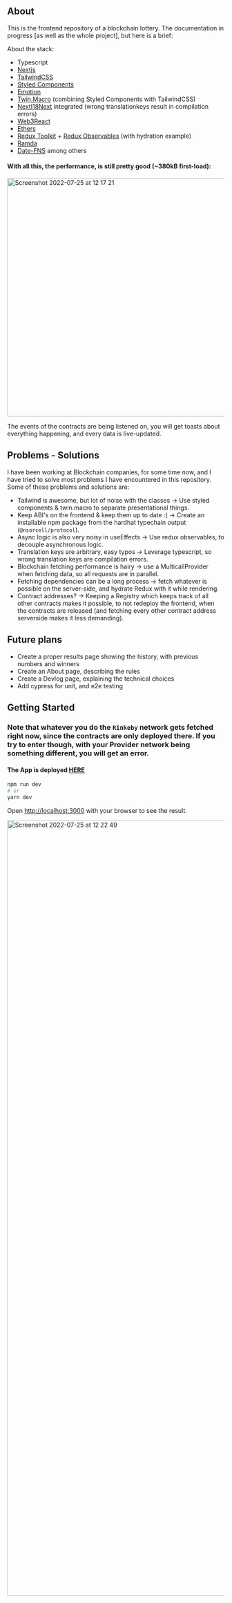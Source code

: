 ## About
This is the frontend repository of a blockchain lottery. The documentation in progress [as well as the whole project], but here is a brief:

About the stack:  
- Typescript  
- [Nextjs](https://nextjs.org/)
- [TailwindCSS](https://tailwindcss.com/)  
- [Styled Components](https://styled-components.com/)
- [Emotion](https://emotion.sh)  
- [Twin.Macro](https://github.com/ben-rogerson/twin.macro) (combining Styled Components with TailwindCSS)  
- [NextI18Next](https://github.com/i18next/next-i18next) integrated (wrong translationkeys result in compilation errors)  
- [Web3React](https://github.com/Uniswap/web3-react)  
- [Ethers](https://docs.ethers.io/v5/)  
- [Redux Toolkit](https://redux-toolkit.js.org/) + [Redux Observables](https://redux-observable.js.org/) (with hydration example)  
- [Ramda](https://ramdajs.com/)
- [Date-FNS](https://date-fns.org/)
among others

#### With all this, the performance, is still pretty good (~380kB first-load):
<img width="551" alt="Screenshot 2022-07-25 at 12 17 21" src="https://user-images.githubusercontent.com/7677603/180754393-2f40012b-bfc9-4db5-a98d-45f511c0b64b.png">


The events of the contracts are being listened on, you will get toasts about everything happening, and every data is live-updated.

## Problems - Solutions
I have been working at Blockchain companies, for some time now, and I have tried to solve most problems I have encountered in this repository.
Some of these problems and solutions are:
- Tailwind is awesome, but lot of noise with the classes -> Use styled components & twin.macro to separate presentational things.
- Keep ABI's on the frontend & keep them up to date :( -> Create an installable npm package from the hardhat typechain output (`@nsorcell/protocol`).
- Async logic is also very noisy in useEffects -> Use redux observables, to decouple asynchronous logic.
- Translation keys are arbitrary, easy typos -> Leverage typescript, so wrong translation keys are compilation errors.
- Blockchain fetching performance is hairy -> use a MulticallProvider when fetching data, so all requests are in parallel.
- Fetching dependencies can be a long process -> fetch whatever is possible on the server-side, and hydrate Redux with it while rendering.
- Contract addresses? -> Keeping a Registry which keeps track of all other contracts makes it possible, to not redeploy the frontend, when the contracts are released (and fetching every other contract address serverside makes it less demanding).

## Future plans
- Create a proper results page showing the history, with previous numbers and winners
- Create an About page, describing the rules
- Create a Devlog page, explaining the technical choices
- Add cypress for unit, and e2e testing
## Getting Started

### Note that whatever you do the `Rinkeby` network gets fetched right now, since the contracts are only deployed there. If you try to enter though, with your Provider network being something different, you will get an error.

#### The App is deployed [HERE](https://lottery.nsorcell.com)

```bash
npm run dev
# or
yarn dev
```

Open [http://localhost:3000](http://localhost:3000) with your browser to see the result.


<img width="1792" alt="Screenshot 2022-07-25 at 12 22 49" src="https://user-images.githubusercontent.com/7677603/180755305-a4227590-a143-4077-bc6c-801c0d6907cb.png">
